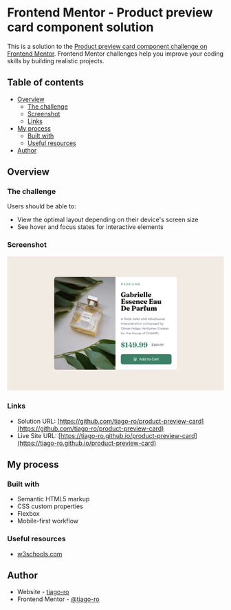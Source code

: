 # Frontend Mentor - Product preview card component solution

This is a solution to the [Product preview card component challenge on Frontend Mentor](https://www.frontendmentor.io/challenges/product-preview-card-component-GO7UmttRfa). Frontend Mentor challenges help you improve your coding skills by building realistic projects. 

## Table of contents

- [Overview](#overview)
  - [The challenge](#the-challenge)
  - [Screenshot](#screenshot)
  - [Links](#links)
- [My process](#my-process)
  - [Built with](#built-with)
  - [Useful resources](#useful-resources)
- [Author](#author)

## Overview

### The challenge

Users should be able to:

- View the optimal layout depending on their device's screen size
- See hover and focus states for interactive elements

### Screenshot

![Screenshot](./images/screenshot.png)

### Links

- Solution URL: [https://github.com/tiago-ro/product-preview-card](https://github.com/tiago-ro/product-preview-card)
- Live Site URL: [https://tiago-ro.github.io/product-preview-card](https://tiago-ro.github.io/product-preview-card)


## My process

### Built with

- Semantic HTML5 markup
- CSS custom properties
- Flexbox
- Mobile-first workflow

### Useful resources

- [w3schools.com](https://www.w3schools.com/default.asp) 

## Author

- Website - [tiago-ro](https://github.com/tiago-ro)
- Frontend Mentor - [@tiago-ro](https://www.frontendmentor.io/profile/tiago-ro)

